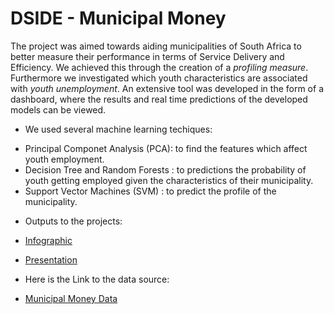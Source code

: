 # DSIDE - Municipal Money

The project was aimed towards aiding municipalities of South Africa to better measure their performance 
in terms of Service Delivery and Efficiency. We achieved this through the creation 
of a *profiling measure*. Furthermore we investigated which youth characteristics are
associated with *youth unemployment*. An extensive tool was developed in the form of a dashboard, 
where the results and real time predictions of the developed models can be viewed.


- We used several machine learning techiques:

* Principal Componet Analysis (PCA): to find the features which affect youth employment.
* Decision Tree and Random Forests : to predictions the probability of youth getting employed given the characteristics of their municipality.
* Support Vector Machines (SVM)    : to predict the profile of the municipality.

- Outputs to the projects:

* [Infographic](https://create.piktochart.com/output/27061299-municipal-money)

* [Presentation](https://prezi.com/view/DltmNuhuwJH3mcKxkPEH/)

- Here is the Link to the data source:

* [Municipal Money Data](https://municipalmoney.gov.za/)
